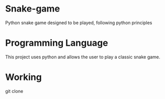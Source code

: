 # Snake-game
Python snake game designed to be played, following python principles

# Programming Language 
This project uses python and allows the user to play a classic snake game.

# Working

git clone 
